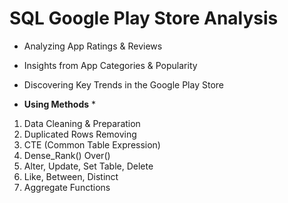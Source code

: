 # SQL Google Play Store Analysis 
* Analyzing App Ratings & Reviews
* Insights from App Categories & Popularity
* Discovering Key Trends in the Google Play Store

* **Using Methods** *
1. Data Cleaning & Preparation
2. Duplicated Rows Removing
3. CTE (Common Table Expression)
4. Dense_Rank() Over()
5. Alter, Update, Set Table, Delete
6. Like, Between, Distinct
7. Aggregate Functions
